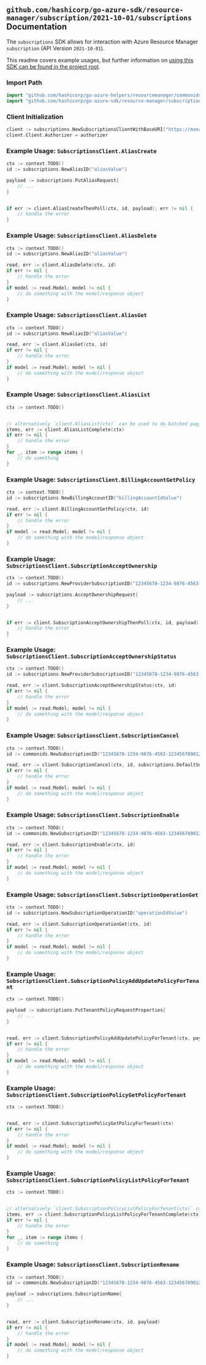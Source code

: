 
## `github.com/hashicorp/go-azure-sdk/resource-manager/subscription/2021-10-01/subscriptions` Documentation

The `subscriptions` SDK allows for interaction with Azure Resource Manager `subscription` (API Version `2021-10-01`).

This readme covers example usages, but further information on [using this SDK can be found in the project root](https://github.com/hashicorp/go-azure-sdk/tree/main/docs).

### Import Path

```go
import "github.com/hashicorp/go-azure-helpers/resourcemanager/commonids"
import "github.com/hashicorp/go-azure-sdk/resource-manager/subscription/2021-10-01/subscriptions"
```


### Client Initialization

```go
client := subscriptions.NewSubscriptionsClientWithBaseURI("https://management.azure.com")
client.Client.Authorizer = authorizer
```


### Example Usage: `SubscriptionsClient.AliasCreate`

```go
ctx := context.TODO()
id := subscriptions.NewAliasID("aliasValue")

payload := subscriptions.PutAliasRequest{
	// ...
}


if err := client.AliasCreateThenPoll(ctx, id, payload); err != nil {
	// handle the error
}
```


### Example Usage: `SubscriptionsClient.AliasDelete`

```go
ctx := context.TODO()
id := subscriptions.NewAliasID("aliasValue")

read, err := client.AliasDelete(ctx, id)
if err != nil {
	// handle the error
}
if model := read.Model; model != nil {
	// do something with the model/response object
}
```


### Example Usage: `SubscriptionsClient.AliasGet`

```go
ctx := context.TODO()
id := subscriptions.NewAliasID("aliasValue")

read, err := client.AliasGet(ctx, id)
if err != nil {
	// handle the error
}
if model := read.Model; model != nil {
	// do something with the model/response object
}
```


### Example Usage: `SubscriptionsClient.AliasList`

```go
ctx := context.TODO()


// alternatively `client.AliasList(ctx)` can be used to do batched pagination
items, err := client.AliasListComplete(ctx)
if err != nil {
	// handle the error
}
for _, item := range items {
	// do something
}
```


### Example Usage: `SubscriptionsClient.BillingAccountGetPolicy`

```go
ctx := context.TODO()
id := subscriptions.NewBillingAccountID("billingAccountIdValue")

read, err := client.BillingAccountGetPolicy(ctx, id)
if err != nil {
	// handle the error
}
if model := read.Model; model != nil {
	// do something with the model/response object
}
```


### Example Usage: `SubscriptionsClient.SubscriptionAcceptOwnership`

```go
ctx := context.TODO()
id := subscriptions.NewProviderSubscriptionID("12345678-1234-9876-4563-123456789012")

payload := subscriptions.AcceptOwnershipRequest{
	// ...
}


if err := client.SubscriptionAcceptOwnershipThenPoll(ctx, id, payload); err != nil {
	// handle the error
}
```


### Example Usage: `SubscriptionsClient.SubscriptionAcceptOwnershipStatus`

```go
ctx := context.TODO()
id := subscriptions.NewProviderSubscriptionID("12345678-1234-9876-4563-123456789012")

read, err := client.SubscriptionAcceptOwnershipStatus(ctx, id)
if err != nil {
	// handle the error
}
if model := read.Model; model != nil {
	// do something with the model/response object
}
```


### Example Usage: `SubscriptionsClient.SubscriptionCancel`

```go
ctx := context.TODO()
id := commonids.NewSubscriptionID("12345678-1234-9876-4563-123456789012")

read, err := client.SubscriptionCancel(ctx, id, subscriptions.DefaultSubscriptionCancelOperationOptions())
if err != nil {
	// handle the error
}
if model := read.Model; model != nil {
	// do something with the model/response object
}
```


### Example Usage: `SubscriptionsClient.SubscriptionEnable`

```go
ctx := context.TODO()
id := commonids.NewSubscriptionID("12345678-1234-9876-4563-123456789012")

read, err := client.SubscriptionEnable(ctx, id)
if err != nil {
	// handle the error
}
if model := read.Model; model != nil {
	// do something with the model/response object
}
```


### Example Usage: `SubscriptionsClient.SubscriptionOperationGet`

```go
ctx := context.TODO()
id := subscriptions.NewSubscriptionOperationID("operationIdValue")

read, err := client.SubscriptionOperationGet(ctx, id)
if err != nil {
	// handle the error
}
if model := read.Model; model != nil {
	// do something with the model/response object
}
```


### Example Usage: `SubscriptionsClient.SubscriptionPolicyAddUpdatePolicyForTenant`

```go
ctx := context.TODO()

payload := subscriptions.PutTenantPolicyRequestProperties{
	// ...
}


read, err := client.SubscriptionPolicyAddUpdatePolicyForTenant(ctx, payload)
if err != nil {
	// handle the error
}
if model := read.Model; model != nil {
	// do something with the model/response object
}
```


### Example Usage: `SubscriptionsClient.SubscriptionPolicyGetPolicyForTenant`

```go
ctx := context.TODO()


read, err := client.SubscriptionPolicyGetPolicyForTenant(ctx)
if err != nil {
	// handle the error
}
if model := read.Model; model != nil {
	// do something with the model/response object
}
```


### Example Usage: `SubscriptionsClient.SubscriptionPolicyListPolicyForTenant`

```go
ctx := context.TODO()


// alternatively `client.SubscriptionPolicyListPolicyForTenant(ctx)` can be used to do batched pagination
items, err := client.SubscriptionPolicyListPolicyForTenantComplete(ctx)
if err != nil {
	// handle the error
}
for _, item := range items {
	// do something
}
```


### Example Usage: `SubscriptionsClient.SubscriptionRename`

```go
ctx := context.TODO()
id := commonids.NewSubscriptionID("12345678-1234-9876-4563-123456789012")

payload := subscriptions.SubscriptionName{
	// ...
}


read, err := client.SubscriptionRename(ctx, id, payload)
if err != nil {
	// handle the error
}
if model := read.Model; model != nil {
	// do something with the model/response object
}
```
